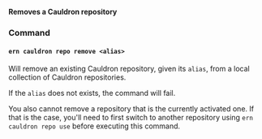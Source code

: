 **Removes a Cauldron repository**

### Command

#### `ern cauldron repo remove <alias>`

Will remove an existing Cauldron repository, given its `alias`, from a local collection of Cauldron repositories.  

If the `alias` does not exists, the command will fail.  

You also cannot remove a repository that is the currently activated one. If that is the case, you'll need to first switch to another repository using `ern cauldron repo use` before executing this command.